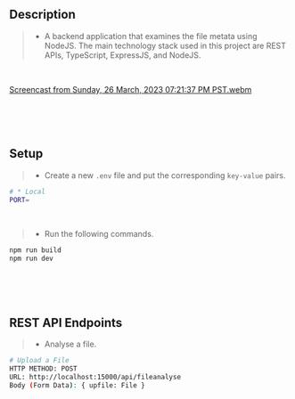 ## Description

> - A backend application that examines the file metata using NodeJS. The main technology stack used
  in this project are REST APIs, TypeScript, ExpressJS, and NodeJS.

<br />

[Screencast from Sunday, 26 March, 2023 07:21:37 PM PST.webm](https://user-images.githubusercontent.com/69438999/227772355-9ef73e7e-abef-4961-b08b-c0e2b9d30d1b.webm)



<br />
<br />
<br />

## Setup

> - Create a new `.env` file and put the corresponding `key-value` pairs.

```bash
# * Local
PORT=
```

<br />

> - Run the following commands.

```bash
npm run build
npm run dev
```

<br />
<br />
<br />


## REST API Endpoints
> - Analyse a file.
```bash
# Upload a File
HTTP METHOD: POST
URL: http://localhost:15000/api/fileanalyse
Body (Form Data): { upfile: File }
```
